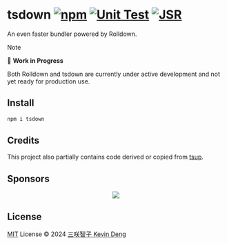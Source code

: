 # tsdown [![npm](https://img.shields.io/npm/v/tsdown.svg)](https://npmjs.com/package/tsdown) [![Unit Test](https://github.com/sxzz/tsdown/actions/workflows/unit-test.yml/badge.svg)](https://github.com/sxzz/tsdown/actions/workflows/unit-test.yml) [![JSR](https://jsr.io/badges/@sxzz/tsdown)](https://jsr.io/@sxzz/tsdown)

An even faster bundler powered by Rolldown.

> [!NOTE]
> 🚧 **Work in Progress**
>
> Both Rolldown and tsdown are currently under active development and not yet ready for production use.

## Install

```bash
npm i tsdown
```

## Credits

This project also partially contains code derived or copied from [tsup](https://github.com/egoist/tsup).

## Sponsors

<p align="center">
  <a href="https://cdn.jsdelivr.net/gh/sxzz/sponsors/sponsors.svg">
    <img src='https://cdn.jsdelivr.net/gh/sxzz/sponsors/sponsors.svg'/>
  </a>
</p>

## License

[MIT](./LICENSE) License © 2024 [三咲智子 Kevin Deng](https://github.com/sxzz)
